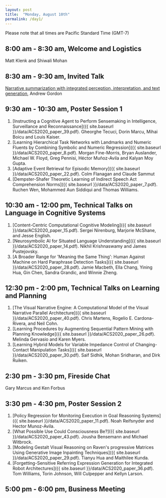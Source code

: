 ```yaml
---
layout: post
title:  "Monday, August 10th"
permalink: /day1/
---
```


Please note that all times are Pacific Standard Time (GMT-7)


8:00 am - 8:30 am, Welcome and Logistics 
----
Matt Klenk and Shiwali Mohan

8:30 am - 9:30 am, Invited Talk
-----
[Narrative summarization with integrated perception, interpretation, and text generation](https://advancesincognitivesystems.github.io/acs/speakers/andrew_gordon/), Andrew Gordon

9:30 am - 10:30 am, Poster Session 1
----

1. [Instructing a Cognitive Agent to Perform Sensemaking in Intelligence, Surveillance and Reconnaissance]({{ site.baseurl }}/data/ACS2020_paper_39.pdf). Gheorghe Tecuci, Dorin Marcu, Mihai Boicu and Louis Kaiser.
2. [Learning Hierarchical Task Networks with Landmarks and Numeric Fluents by Combining Symbolic and Numeric Regression]({{ site.baseurl }}/data/ACS2020_paper_8.pdf). Morgan Fine-Morris, Bryan Auslander, Michael W. Floyd, Greg Pennisi, Héctor Muñoz-Avila and Kalyan Moy Gupta. 
3. [Adaptive Event Retrieval for Episodic Memory]({{ site.baseurl }}/data/ACS2020_paper_22.pdf).	Colm Flanagan and Claude Sammut
4.  [Dempster-Shafer Theoretic Learning of Indirect Speech Act Comprehension Norms]({{ site.baseurl }}/data/ACS2020_paper_7.pdf). Ruchen Wen, Mohammed Aun Siddiqui and Thomas Williams.

10:30 am - 12:00 pm, Technical Talks on Language in Cognitive Systems
----

1. [Content-Centric Computational Cognitive Modeling]({{ site.baseurl }}/data/ACS2020_paper_15.pdf). Sergei Nirenburg, Marjorie McShane, and Jesse English.
2. [Neurosymbolic AI for Situated Language Understanding]({{ site.baseurl }}/data/ACS2020_paper_14.pdf). Nikhil Krishnaswamy and James Pustejovsky.
3. [A Broader Range for 'Meaning the Same Thing': Human Against Machine on Hard Paraphrase Detection Tasks]({{ site.baseurl }}/data/ACS2020_paper_28.pdf). Jamie Macbeth, Ella Chang, Yining Hua, Gin Chen, Sandra Grandic, and Winnie Zheng.


12:30 pm - 2:00 pm, Technical Talks on Learning and Planning
----

1. [The Visual Narrative Engine: A Computational Model of the Visual Narrative Parallel Architecture]({{ site.baseurl }}/data/ACS2020_paper_40.pdf). Chris Martens, Rogelio E. Cardona-Rivera, and Neil Cohn.
2. [Learning Procedures by Augmenting Sequential Pattern Mining with Planning Knowledge]({{ site.baseurl }}/data/ACS2020_paper_26.pdf). Melinda Gervasio and Karen Myers.
3. [Learning Hybrid Models for Variable Impedance Control of Changing-Contact Manipulation Tasks]({{ site.baseurl }}/data/ACS2020_paper_30.pdf). Saif Sidhik, Mohan Sridharan, and Dirk Ruiken.


2:30 pm - 3:30 pm, Fireside Chat
---
Gary Marcus and Ken Forbus

3:30 pm - 4:30 pm, Poster Session 2
----

1. [Policy Regression for Monitoring Execution in Goal Reasoning Systems]({{ site.baseurl }}/data/ACS2020_paper_11.pdf). Noah Reifsnyder and Hector Munoz-Avila.
2. [What Possible Use Could Consciousness Be?]({{ site.baseurl }}/data/ACS2020_paper_43.pdf). Jousha Bensemann and Michael Witbrock.
3. [Modeling Gestalt Visual Reasoning on Raven's progressive Matrices Using Generative Image Inpainting Techniques]({{ site.baseurl }}/data/ACS2020_paper_29.pdf). Tianyu Hua and Maithilee Kunda.
4. [Forgetting-Sensitive Referring Expression Generation for Integrated Robot Architectures]({{ site.baseurl }}/data/ACS2020_paper_36.pdf). Tom Williams, Torin Johnson, Will Culpepper and Kellyn Larson. 

5:00 pm - 6:00 pm, Business Meeting
----
